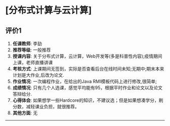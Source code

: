 # [分布式计算与云计算]

## 评价1

1. **任课教师**: 李劼
2. **推荐等级**: 一般推荐
3. **授课内容**: 关于分布式计算，云计算，Web开发等(多是科普性内容);疫情期间上课，老师直播讲课
4. **考核方式**: 上课期间无签到，实际是否查看后台在线时间未知;无期中;期末本来计划是大作业,后改为论文.
5. **作业情况**: 一次编程作业，在给出的Java RMI模板代码上进行修改,很简单;
6. **成绩情况**: 只有几个人选课，感觉平均能有95，根据平时作业和论文以及论文答辩给分.
7. **心得体会**: 如果想学一些Hardcore的知识，不建议选；但是如果想凑学分，刷分数，减轻课业负担，就很推荐。
8. **其他方面**: 无

---

